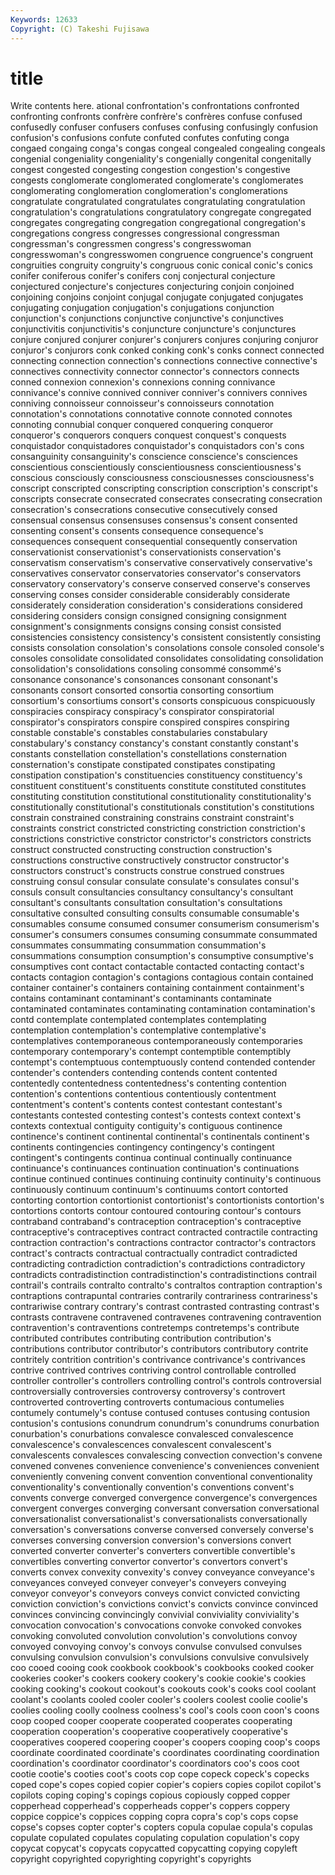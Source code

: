 ```yaml
---
Keywords: 12633 
Copyright: (C) Takeshi Fujisawa
---
```


# title

Write contents here.
ational confrontation's confrontations confronted
confronting confronts confrère confrère's confrères confuse confused confusedly confuser confusers
confuses confusing confusingly confusion confusion's confusions confute confuted confutes confuting
conga congaed congaing conga's congas congeal congealed congealing congeals congenial
congeniality congeniality's congenially congenital congenitally congest congested congesting congestion congestion's
congestive congests conglomerate conglomerated conglomerate's conglomerates conglomerating conglomeration conglomeration's conglomerations
congratulate congratulated congratulates congratulating congratulation congratulation's congratulations congratulatory congregate congregated
congregates congregating congregation congregational congregation's congregations congress congresses congressional congressman
congressman's congressmen congress's congresswoman congresswoman's congresswomen congruence congruence's congruent congruities
congruity congruity's congruous conic conical conic's conics conifer coniferous conifer's
conifers conj conjectural conjecture conjectured conjecture's conjectures conjecturing conjoin conjoined
conjoining conjoins conjoint conjugal conjugate conjugated conjugates conjugating conjugation conjugation's
conjugations conjunction conjunction's conjunctions conjunctive conjunctive's conjunctives conjunctivitis conjunctivitis's conjuncture
conjuncture's conjunctures conjure conjured conjurer conjurer's conjurers conjures conjuring conjuror
conjuror's conjurors conk conked conking conk's conks connect connected connecting
connection connection's connections connective connective's connectives connectivity connector connector's connectors
connects conned connexion connexion's connexions conning connivance connivance's connive connived
conniver conniver's connivers connives conniving connoisseur connoisseur's connoisseurs connotation connotation's
connotations connotative connote connoted connotes connoting connubial conquer conquered conquering
conqueror conqueror's conquerors conquers conquest conquest's conquests conquistador conquistadores conquistador's
conquistadors con's cons consanguinity consanguinity's conscience conscience's consciences conscientious conscientiously
conscientiousness conscientiousness's conscious consciously consciousness consciousnesses consciousness's conscript conscripted conscripting
conscription conscription's conscript's conscripts consecrate consecrated consecrates consecrating consecration consecration's
consecrations consecutive consecutively consed consensual consensus consensuses consensus's consent consented
consenting consent's consents consequence consequence's consequences consequent consequential consequently conservation
conservationist conservationist's conservationists conservation's conservatism conservatism's conservative conservatively conservative's conservatives
conservator conservatories conservator's conservators conservatory conservatory's conserve conserved conserve's conserves
conserving conses consider considerable considerably considerate considerately consideration consideration's considerations
considered considering considers consign consigned consigning consignment consignment's consignments consigns
consing consist consisted consistencies consistency consistency's consistent consistently consisting consists
consolation consolation's consolations console consoled console's consoles consolidate consolidated consolidates
consolidating consolidation consolidation's consolidations consoling consommé consommé's consonance consonance's consonances
consonant consonant's consonants consort consorted consortia consorting consortium consortium's consortiums
consort's consorts conspicuous conspicuously conspiracies conspiracy conspiracy's conspirator conspiratorial conspirator's
conspirators conspire conspired conspires conspiring constable constable's constables constabularies constabulary
constabulary's constancy constancy's constant constantly constant's constants constellation constellation's constellations
consternation consternation's constipate constipated constipates constipating constipation constipation's constituencies constituency
constituency's constituent constituent's constituents constitute constituted constitutes constituting constitution constitutional
constitutionality constitutionality's constitutionally constitutional's constitutionals constitution's constitutions constrain constrained constraining
constrains constraint constraint's constraints constrict constricted constricting constriction constriction's constrictions
constrictive constrictor constrictor's constrictors constricts construct constructed constructing construction construction's
constructions constructive constructively constructor constructor's constructors construct's constructs construe construed
construes construing consul consular consulate consulate's consulates consul's consuls consult
consultancies consultancy consultancy's consultant consultant's consultants consultation consultation's consultations consultative
consulted consulting consults consumable consumable's consumables consume consumed consumer consumerism
consumerism's consumer's consumers consumes consuming consummate consummated consummates consummating consummation
consummation's consummations consumption consumption's consumptive consumptive's consumptives cont contact contactable
contacted contacting contact's contacts contagion contagion's contagions contagious contain contained
container container's containers containing containment containment's contains contaminant contaminant's contaminants
contaminate contaminated contaminates contaminating contamination contamination's contd contemplate contemplated contemplates
contemplating contemplation contemplation's contemplative contemplative's contemplatives contemporaneous contemporaneously contemporaries contemporary
contemporary's contempt contemptible contemptibly contempt's contemptuous contemptuously contend contended contender
contender's contenders contending contends content contented contentedly contentedness contentedness's contenting
contention contention's contentions contentious contentiously contentment contentment's content's contents contest
contestant contestant's contestants contested contesting contest's contests context context's contexts
contextual contiguity contiguity's contiguous continence continence's continent continental continental's continentals
continent's continents contingencies contingency contingency's contingent contingent's contingents continua continual
continually continuance continuance's continuances continuation continuation's continuations continue continued continues
continuing continuity continuity's continuous continuously continuum continuum's continuums contort contorted
contorting contortion contortionist contortionist's contortionists contortion's contortions contorts contour contoured
contouring contour's contours contraband contraband's contraception contraception's contraceptive contraceptive's contraceptives
contract contracted contractile contracting contraction contraction's contractions contractor contractor's contractors
contract's contracts contractual contractually contradict contradicted contradicting contradiction contradiction's contradictions
contradictory contradicts contradistinction contradistinction's contradistinctions contrail contrail's contrails contralto contralto's
contraltos contraption contraption's contraptions contrapuntal contraries contrarily contrariness contrariness's contrariwise
contrary contrary's contrast contrasted contrasting contrast's contrasts contravene contravened contravenes
contravening contravention contravention's contraventions contretemps contretemps's contribute contributed contributes contributing
contribution contribution's contributions contributor contributor's contributors contributory contrite contritely contrition
contrition's contrivance contrivance's contrivances contrive contrived contrives contriving control controllable
controlled controller controller's controllers controlling control's controls controversial controversially controversies
controversy controversy's controvert controverted controverting controverts contumacious contumelies contumely contumely's
contuse contused contuses contusing contusion contusion's contusions conundrum conundrum's conundrums
conurbation conurbation's conurbations convalesce convalesced convalescence convalescence's convalescences convalescent convalescent's
convalescents convalesces convalescing convection convection's convene convened convenes convenience convenience's
conveniences convenient conveniently convening convent convention conventional conventionality conventionality's conventionally
convention's conventions convent's convents converge converged convergence convergence's convergences convergent
converges converging conversant conversation conversational conversationalist conversationalist's conversationalists conversationally conversation's
conversations converse conversed conversely converse's converses conversing conversion conversion's conversions
convert converted converter converter's converters convertible convertible's convertibles converting convertor
convertor's convertors convert's converts convex convexity convexity's convey conveyance conveyance's
conveyances conveyed conveyer conveyer's conveyers conveying conveyor conveyor's conveyors conveys
convict convicted convicting conviction conviction's convictions convict's convicts convince convinced
convinces convincing convincingly convivial conviviality conviviality's convocation convocation's convocations convoke
convoked convokes convoking convoluted convolution convolution's convolutions convoy convoyed convoying
convoy's convoys convulse convulsed convulses convulsing convulsion convulsion's convulsions convulsive
convulsively coo cooed cooing cook cookbook cookbook's cookbooks cooked cooker
cookeries cooker's cookers cookery cookery's cookie cookie's cookies cooking cooking's
cookout cookout's cookouts cook's cooks cool coolant coolant's coolants cooled
cooler cooler's coolers coolest coolie coolie's coolies cooling coolly coolness
coolness's cool's cools coon coon's coons coop cooped cooper cooperate
cooperated cooperates cooperating cooperation cooperation's cooperative cooperatively cooperative's cooperatives coopered
coopering cooper's coopers cooping coop's coops coordinate coordinated coordinate's coordinates
coordinating coordination coordination's coordinator coordinator's coordinators coo's coos coot cootie
cootie's cooties coot's coots cop cope copeck copeck's copecks coped
cope's copes copied copier copier's copiers copies copilot copilot's copilots
coping coping's copings copious copiously copped copper copperhead copperhead's copperheads
copper's coppers coppery coppice coppice's coppices copping copra copra's cop's
cops copse copse's copses copter copter's copters copula copulae copula's
copulas copulate copulated copulates copulating copulation copulation's copy copycat copycat's
copycats copycatted copycatting copying copyleft copyright copyrighted copyrighting copyright's copyrights
